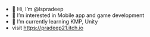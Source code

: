 - 👋 Hi, I’m @lspradeep
- 👀 I’m interested in Mobile app and game development 
- 🌱 I’m currently learning KMP, Unity
- visit https://pradeep21.itch.io

<!---
lspradeep/lspradeep is a ✨ special ✨ repository because its `README.md` (this file) appears on your GitHub profile.
You can click the Preview link to take a look at your changes.
--->
